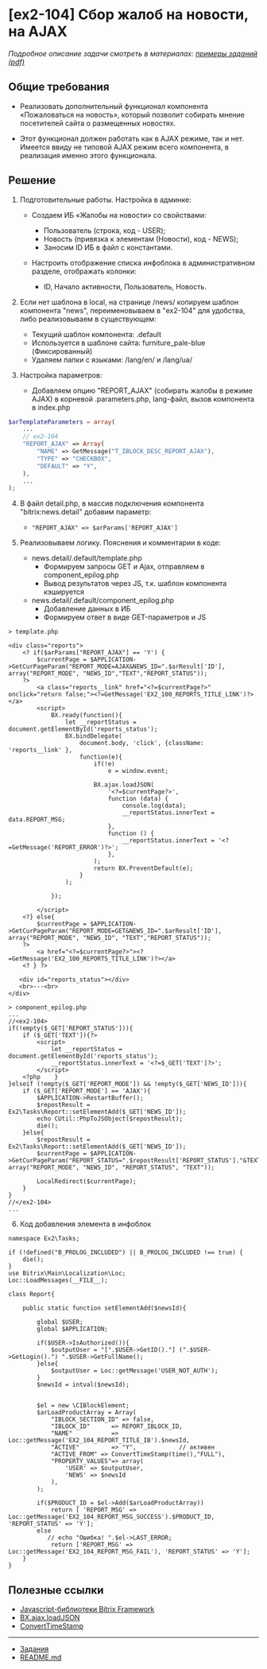 # [ex2-104] Сбор жалоб на новости, на AJAX

*Подробное описание задачи смотреть в материалах: [примеры заданий (pdf)](../pubinfo/Ex2AllType.pdf)*

## Общие требования

* Реализовать дополнительный функционал компонента «Пожаловаться на новость», который позволит собирать мнение посетителей сайта о размещенных новостях.

* Этот функционал должен работать как в AJAX режиме, так и нет. Имеется ввиду не типовой AJAX режим всего компонента, в реализация именно этого функционала.

## Решение

1) Подготовительные работы. Настройка в админке:

    * Создаем ИБ «Жалобы на новости» со свойствами:
        * Пользователь (строка, код - USER);
        * Новость (привязка к элементам (Новости), код - NEWS);
        * Заносим ID ИБ в файл с константами.

    * Настроить отображение списка инфоблока в административном разделе, отображать колонки:
        * ID, Начало активности, Пользователь, Новость.

2) Если нет шаблона в local, на странице /news/ копируем шаблон компонента "news", переименовываем в "ex2-104" для удобства, либо реализовываем в существующем:
    * Текущий шаблон компонента: .default
    * Используется в шаблоне сайта: furniture_pale-blue (Фиксированный)
    * Удаляем папки с языками: /lang/en/ и /lang/ua/

3) Настройка параметров:
    * Добавляем опцию "REPORT_AJAX" (собирать жалобы в режиме AJAX) в корневой .parameters.php, lang-файл, вызов компонента в index.php
```php
$arTemplateParameters = array(
	...
	// ex2-104
	"REPORT_AJAX" => Array(
		"NAME" => GetMessage("T_IBLOCK_DESC_REPORT_AJAX"),
		"TYPE" => "CHECKBOX",
		"DEFAULT" => "Y",
	),
	...
);
```
4) В файл detail.php, в массив подключения компонента "bitrix:news.detail" добавим параметр:
    * `"REPORT_AJAX" => $arParams['REPORT_AJAX']`

5) Реализовываем логику. Пояснения и комментарии в коде:
    * news.detail/.default/template.php
        * Формируем запросы GET и Ajax, отправляем в component_epilog.php
        * Вывод результатов через JS, т.к. шаблон компонента кэшируется
    * news.detail/.default/component_epilog.php
        * Добавление данных в ИБ
        * Формируем ответ в виде GET-параметров и JS
```injectablephp
> template.php

<div class="reports">
    <? if($arParams["REPORT_AJAX"] == 'Y') {
        $currentPage = $APPLICATION->GetCurPageParam("REPORT_MODE=AJAX&NEWS_ID=".$arResult['ID'], array("REPORT_MODE", "NEWS_ID","TEXT","REPORT_STATUS"));
    ?>
        <a class="reports__link" href="<?=$currentPage?>" onclick="return false;"><?=GetMessage('EX2_100_REPORTS_TITLE_LINK')?></a>
        <script>
            BX.ready(function(){
                let __reportStatus = document.getElementById('reports_status');
                BX.bindDelegate(
                    document.body, 'click', {className: 'reports__link' },
                    function(e){
                        if(!e)
                            e = window.event;

                        BX.ajax.loadJSON(
                            '<?=$currentPage?>',
                            function (data) {
                                console.log(data);
                                __reportStatus.innerText = data.REPORT_MSG;
                            },
                            function () {
                                __reportStatus.innerText = '<?=GetMessage('REPORT_ERROR')?>';
                            },
                        );
                        return BX.PreventDefault(e);
                    }
                );

            });

        </script>
    <?} else{
        $currentPage = $APPLICATION->GetCurPageParam("REPORT_MODE=GET&NEWS_ID=".$arResult['ID'], array("REPORT_MODE", "NEWS_ID", "TEXT","REPORT_STATUS"));
    ?>
        <a href="<?=$currentPage?>"><?=GetMessage('EX2_100_REPORTS_TITLE_LINK')?></a>
    <? } ?>

   <div id="reports_status"></div>
   <br>---<br>
</div>
```  

```injectablephp
> component_epilog.php
...
//<ex2-104>
if(!empty($_GET['REPORT_STATUS'])){
    if ($_GET['TEXT']){?>
        <script>
            let __reportStatus = document.getElementById('reports_status');
            __reportStatus.innerText = '<?=$_GET['TEXT']?>';
        </script>
    <?php    }
}elseif (!empty($_GET['REPORT_MODE']) && !empty($_GET['NEWS_ID'])){
    if ($_GET['REPORT_MODE'] == 'AJAX'){
        $APPLICATION->RestartBuffer();
        $repostResult = Ex2\Tasks\Report::setElementAdd($_GET['NEWS_ID']);
        echo CUtil::PhpToJSObject($repostResult);
        die();
    }else{
        $repostResult = Ex2\Tasks\Report::setElementAdd($_GET['NEWS_ID']);
        $currentPage = $APPLICATION->GetCurPageParam("REPORT_STATUS=".$repostResult['REPORT_STATUS']."&TEXT=".$repostResult['REPORT_MSG'], array("REPORT_MODE", "NEWS_ID", "REPORT_STATUS", "TEXT"));

        LocalRedirect($currentPage);
    }
}
//</ex2-104>
...
```
6) Код добавления элемента в инфоблок
```injectablephp
namespace Ex2\Tasks;

if (!defined("B_PROLOG_INCLUDED") || B_PROLOG_INCLUDED !== true) {
    die();
}
use Bitrix\Main\Localization\Loc;
Loc::LoadMessages(__FILE__);

class Report{

    public static function setElementAdd($newsId){

        global $USER;
        global $APPLICATION;

        if($USER->IsAuthorized()){
            $outputUser = "[".$USER->GetID()."] (".$USER->GetLogin().") ".$USER->GetFullName();
        }else{
            $outputUser = Loc::getMessage('USER_NOT_AUTH');
        }
        $newsId = intval($newsId);


        $el = new \CIBlockElement;
        $arLoadProductArray = Array(
            "IBLOCK_SECTION_ID" => false,
            "IBLOCK_ID"      => REPORT_IBLOCK_ID,
            "NAME"           => Loc::getMessage('EX2_104_REPORT_TITLE_IB').$newsId,
            "ACTIVE"         => "Y",            // активен
            "ACTIVE_FROM" => ConvertTimeStamp(time(),"FULL"),
            "PROPERTY_VALUES"=> array(
                'USER' => $outputUser,
                'NEWS' => $newsId
            ),
        );

        if($PRODUCT_ID = $el->Add($arLoadProductArray))
            return [ 'REPORT_MSG' => Loc::getMessage('EX2_104_REPORT_MSG_SUCCESS').$PRODUCT_ID, 'REPORT_STATUS' => 'Y'];
        else
           // echo "Ошибка! ".$el->LAST_ERROR;
            return ['REPORT_MSG' => Loc::getMessage('EX2_104_REPORT_MSG_FAIL'), 'REPORT_STATUS' => 'Y'];
    }
}
```
## Полезные ссылки

* [Javascript-библиотеки Bitrix Framework](https://dev.1c-bitrix.ru/api_help/js_lib/introduction.php)
* [BX.ajax.loadJSON](https://dev.1c-bitrix.ru/api_help/js_lib/ajax/bx_ajax_loadjson.php)
* [ConvertTimeStamp](https://dev.1c-bitrix.ru/api_help/main/functions/date/converttimestamp.php)

____
* [Задания](tasks.md)
* [README.md](../../README.md)
